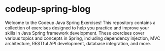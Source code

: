# codeup-spring-blog

Welcome to the Codeup Java Spring Exercises! This repository contains a collection of exercises designed to help you practice and improve your skills in Java Spring framework development. These exercises cover various topics and concepts in Spring, including dependency injection, MVC architecture, RESTful API development, database integration, and more.
